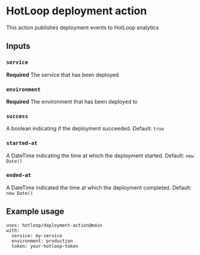 # HotLoop deployment action

This action publishes deployment events to HotLoop analytics

## Inputs

### `service`

**Required** The service that has been deployed

### `environment`

**Required** The environment that has been deployed to

### `success`

A boolean indicating if the deployment succeeded. Default: `true`

### `started-at`

A DateTime indicating the time at which the deployment started. Default: `new Date()`

### `ended-at`

A DateTime indicated the time at which the deployment completed. Default: `new Date()`

## Example usage

```
uses: hotloop/deployment-action@main
with:
  service: my-service
  environment: production
  token: your-hotloop-token
```